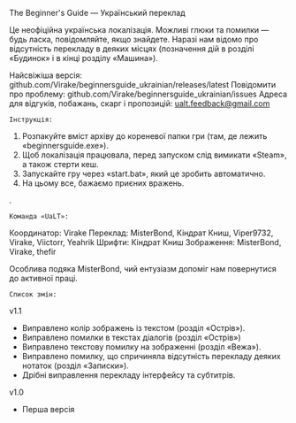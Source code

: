 The Beginner's Guide — Український переклад

Це неофіційна українська локалізація. Можливі глюки та помилки — будь ласка, повідомляйте, якщо знайдете. Наразі нам відомо про відсутність перекладу в деяких місцях (позначення дій в розділі «Будинок» і в кінці розділу «Машина»).

Найсвіжіша версія: github.com/Virake/beginnersguide_ukrainian/releases/latest
Повідомити про проблему: github.com/Virake/beginnersguide_ukrainian/issues
Адреса для відгуків, побажань, скарг і пропозицій: ualt.feedback@gmail.com

	Інструкція:
1) Розпакуйте вміст архіву до кореневої папки гри (там, де лежить «beginnersguide.exe»).
2) Щоб локалізація працювала, перед запуском слід вимикати «Steam», а також стерти кеш.
3) Запускайте гру через «start.bat», який це зробить автоматично.
4) На цьому все, бажаємо приєних вражень.

.

	Команда «UaLT»:
Координатор: Virake
Переклад: MisterBond, Кіндрат Книш, Viper9732, Virake, Viictorr, Yeahrik
Шрифти: Кіндрат Книш
Зображення: MisterBond, Virake, thefir

Особлива подяка MisterBond, чий ентузіазм допоміг нам повернутися до активної праці.

	Список змін:
v1.1
- Виправлено колір зображень із текстом (розділ «Острів»).
- Виправлено помилки в текстах діалогів (розділ «Острів»)
- Виправлено текстову помилку на зображенні (розділ «Вежа»).
- Виправлено помилку, що спричиняла відсутність перекладу деяких нотаток (розділ «Записки»).
- Дрібні виправлення перекладу інтерфейсу та субтитрів.

v1.0
- Перша версія
